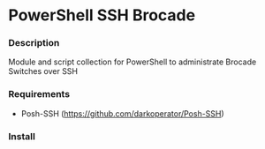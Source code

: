# PowerShell SSH Brocade
### Description
Module and script collection for PowerShell to administrate Brocade Switches over SSH

### Requirements

- Posh-SSH (https://github.com/darkoperator/Posh-SSH)

### Install
